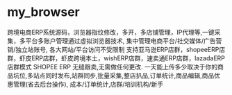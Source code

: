 # my_browser
跨境电商ERP系统源码，浏览器指纹修改，多开，多店铺管理，IP代理等,一键采集，多平台多账户管理通过虚拟浏览器技术, 集中管理电商平台/社交媒体/广告营销/独立站账号, 各大网站/平台访问不受限制 支持亚马逊ERP店群，shopeeERP店群，虾皮ERP店群，虾皮跨境本土，wishERP店群，速卖通ERP店群，lazadaERP店群模式 SHOPEE ERP 无缝跟卖,无需做任何更改. 一天能上传多少取决于你的商品坑位,多站点同时发布,站群同步,批量采集,整店扒品,订单统计,商品编辑,商品优惠管理(省去后台操作), 成本/订单统计,店群/培训机构/新手
